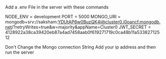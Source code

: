 Add a .env File in the server
with these commands

NODE_ENV = development
PORT = 5000
MONGO_URI = mongodb+srv://saksham:YDUtAP6w0BuzQK4i@cluster0.i0oancf.mongodb.net/?retryWrites=true&w=majority&appName=Cluster0
JWT_SECRET = 4128922a38ca39420eb87a4ad7458aab0f619271719c0ca48b11a53382712512

Don't Change the Mongo connection String
Add your ip address and then run the server

